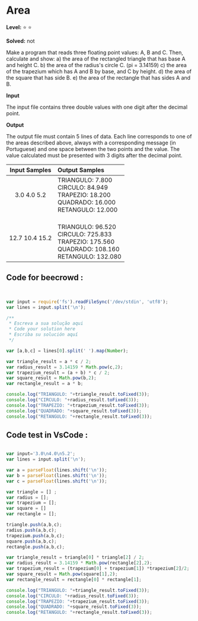 
# Area 

**Level:** :star: :star:

**Solved:** not

Make a program that reads three floating point values: A, B and C. Then, calculate and show:
a) the area of the rectangled triangle that has base A and height C.
b) the area of the radius's circle C. (pi = 3.14159)
c) the area of the trapezium which has A and B by base, and C by height.
d) the area of ​​the square that has side B.
e) the area of the rectangle that has sides A and B.

**Input**

The input file contains three double values with one digit after the decimal point.

**Output**

The output file must contain 5 lines of data. Each line corresponds to one of the areas described above, always with a corresponding message (in Portuguese) and one space between the two points and the value. The value calculated must be presented with 3 digits after the decimal point.

|Input Samples |	Output Samples|
|:--:|:--|
|3.0 4.0 5.2 | TRIANGULO: 7.800 <br> CIRCULO: 84.949 <br>  TRAPEZIO: 18.200  <br> QUADRADO: 16.000 <br> RETANGULO: 12.000 <br> |
| 12.7 10.4 15.2  |<br> TRIANGULO: 96.520 <br> CIRCULO: 725.833 <br> TRAPEZIO: 175.560 <br>  QUADRADO: 108.160 <br> RETANGULO: 132.080 |

## Code for beecrowd : 

```javascript 


var input = require('fs').readFileSync('/dev/stdin', 'utf8');
var lines = input.split('\n');

/**
 * Escreva a sua solução aqui
 * Code your solution here
 * Escriba su solución aquí
 */

var [a,b,c] = lines[0].split(' ').map(Number);

var triangle_result = a * c / 2;
var radius_result = 3.14159 * Math.pow(c,2);
var trapezium_result = (a + b) * c / 2;
var square_result = Math.pow(b,2);
var rectangle_result = a * b;

console.log("TRIANGULO: "+triangle_result.toFixed(3));
console.log("CIRCULO: "+radius_result.toFixed(3));
console.log("TRAPEZIO: "+trapezium_result.toFixed(3));
console.log("QUADRADO: "+square_result.toFixed(3));
console.log("RETANGULO: "+rectangle_result.toFixed(3));

```

## Code test in VsCode :


```javascript 

var input='3.0\n4.0\n5.2';
var lines = input.split('\n');

var a = parseFloat(lines.shift('\n'));
var b = parseFloat(lines.shift('\n'));
var c = parseFloat(lines.shift('\n'));

var triangle = [] ;
var radius = [];
var trapezium = [];
var square = []
var rectangle = [];

triangle.push(a,b,c);
radius.push(a,b,c);
trapezium.push(a,b,c);
square.push(a,b,c);
rectangle.push(a,b,c);

var triangle_result = triangle[0] * triangle[2] / 2;
var radius_result = 3.14159 * Math.pow(rectangle[2],2);
var trapezium_result = (trapezium[0] + trapezium[1]) *trapezium[2]/2;
var square_result = Math.pow(square[1],2);
var rectangle_result = rectangle[0] * rectangle[1];

console.log("TRIANGULO: "+triangle_result.toFixed(3));
console.log("CIRCULO: "+radius_result.toFixed(3));
console.log("TRAPEZIO: "+trapezium_result.toFixed(3));
console.log("QUADRADO: "+square_result.toFixed(3));
console.log("RETANGULO: "+rectangle_result.toFixed(3));

```
